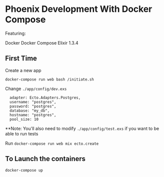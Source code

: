 # Phoenix Development With Docker Compose

Featuring:

Docker
Docker Compose
Elixir 1.3.4

## First Time
Create a new app

`docker-compose run web bash /initiate.sh`

Change
`./app/config/dev.exs`
```
  adapter: Ecto.Adapters.Postgres,
  username: "postgres",
  password: "postgres",
  database: "my_db",
  hostname: "postgres",
  pool_size: 10
```
**Note: You'll also need to modify
`./app/config/test.exs`
if you want to be able to run tests

Run
`docker-compose run web mix ecto.create`

## To Launch the containers
`docker-compose up`
